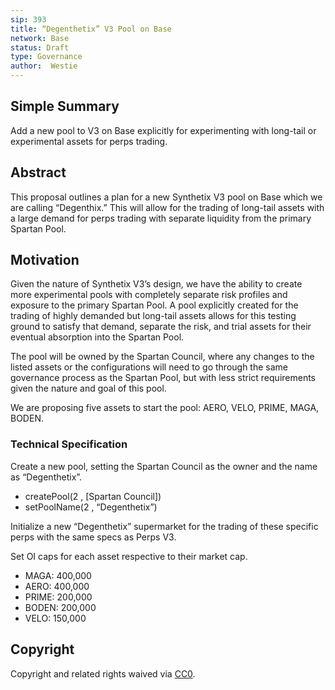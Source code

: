 ```yaml
---
sip: 393
title: “Degenthetix” V3 Pool on Base
network: Base
status: Draft
type: Governance
author:  Westie
---
```

## Simple Summary

Add a new pool to V3 on Base explicitly for experimenting with long-tail or experimental assets for perps trading.

## Abstract

This proposal outlines a plan for a new Synthetix V3 pool on Base which we are calling “Degenthix.” This will allow for the trading of long-tail assets with a large demand for perps trading with separate liquidity from the primary Spartan Pool.

## Motivation

Given the nature of Synthetix V3’s design, we have the ability to create more experimental pools with completely separate risk profiles and exposure to the primary Spartan Pool. A pool explicitly created for the trading of highly demanded but long-tail assets allows for this testing ground to satisfy that demand, separate the risk, and trial assets for their eventual absorption into the Spartan Pool.

The pool will be owned by the Spartan Council, where any changes to the listed assets or the configurations will need to go through the same governance process as the Spartan Pool, but with less strict requirements given the nature and goal of this pool.

We are proposing five assets to start the pool: AERO, VELO, PRIME, MAGA, BODEN.


### Technical Specification

Create a new pool, setting the Spartan Council as the owner and the name as “Degenthetix”.

- createPool(2 , [Spartan Council])
- setPoolName(2 , “Degenthetix”)

Initialize a new “Degenthetix” supermarket for the trading of these specific perps with the same specs as Perps V3.

Set OI caps for each asset respective to their market cap.

- MAGA: 400,000
- AERO: 400,000
- PRIME: 200,000
- BODEN: 200,000
- VELO: 150,000

## Copyright

Copyright and related rights waived via [CC0](https://creativecommons.org/publicdomain/zero/1.0/).
